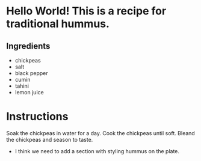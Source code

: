 
# Hello World! This is a recipe for traditional hummus.

## Ingredients
- chickpeas
- salt
- black pepper
- cumin
- tahini
- lemon juice

# Instructions 
Soak the chickpeas in water for a day. Cook the chickpeas until soft. Bleand the chickpeas and season to taste. 

* I think we need to add a section with styling hummus on the plate.